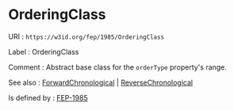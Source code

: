 # OrderingClass

URI
: `https://w3id.org/fep/1985/OrderingClass`


Label
: OrderingClass

Comment
: Abstract base class for the `orderType` property's range.

See also
: [ForwardChronological](https://w3id.org/fep/1985/ForwardChronological) | [ReverseChronological](https://w3id.org/fep/1985/ReverseChronological)

Is defined by
: [FEP-1985](https://w3id.org/fep/1985)
